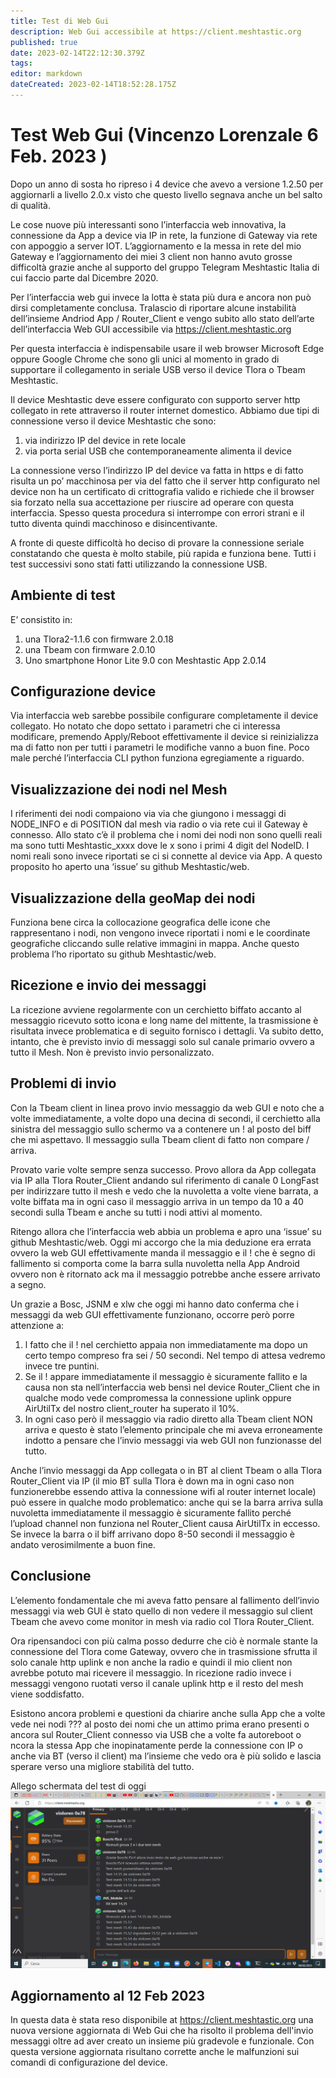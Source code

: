 ```yaml
---
title: Test di Web Gui
description: Web Gui accessibile at https://client.meshtastic.org
published: true
date: 2023-02-14T22:12:30.379Z
tags: 
editor: markdown
dateCreated: 2023-02-14T18:52:28.175Z
---
```


# Test Web Gui (Vincenzo Lorenzale 6 Feb. 2023 )

 Dopo un anno di sosta ho ripreso i 4 device che avevo a versione 1.2.50 per aggiornarli a livello 2.0.x visto che questo livello segnava anche un bel salto di qualità.
 
Le cose nuove più interessanti sono l’interfaccia web innovativa, la connessione da App a device via IP in rete, la funzione di Gateway via rete con appoggio a server IOT. L’aggiornamento e la messa in rete del mio Gateway e l’aggiornamento dei miei 3 client non hanno avuto grosse difficoltà grazie anche al supporto del gruppo Telegram Meshtastic Italia di cui faccio parte dal Dicembre 2020. 

Per l’interfaccia web gui invece la lotta è stata più dura e ancora non può dirsi completamente conclusa. Tralascio di riportare alcune instabilità dell’insieme Andriod App / Router_Client e vengo subito allo stato dell’arte dell’interfaccia Web GUI accessibile via https://client.meshtastic.org

Per questa interfaccia è indispensabile usare il web browser Microsoft Edge oppure Google Chrome che sono gli unici al momento in grado di supportare il collegamento in seriale USB verso il device Tlora o Tbeam Meshtastic. 

Il device Meshtastic deve essere configurato con supporto server http collegato in rete attraverso il router internet domestico. Abbiamo due tipi di connessione verso il device Meshtastic che sono:
1. via indirizzo IP del device in rete locale
2. via porta serial USB che contemporaneamente alimenta il device

La connessione verso l’indirizzo IP del device va fatta in https e di fatto risulta un po’ macchinosa per via del fatto che il server http configurato nel device non ha un certificato di crittografia valido e richiede che il browser sia forzato nella sua accettazione per riuscire ad operare con questa interfaccia. Spesso questa procedura si interrompe con errori strani e il tutto diventa quindi macchinoso e disincentivante.

A fronte di queste difficoltà ho deciso di provare la connessione seriale constatando che questa è molto stabile, più rapida e funziona bene. Tutti i test successivi sono stati fatti utilizzando la connessione USB.

## Ambiente di test
E’ consistito in:
1. una Tlora2-1.1.6 con firmware 2.0.18
2. una Tbeam con firmware 2.0.10
3. Uno smartphone Honor Lite 9.0 con Meshtastic App 2.0.14

## Configurazione device
Via interfaccia web sarebbe possibile configurare completamente il device collegato. Ho notato che dopo settato i parametri che ci interessa modificare, premendo Apply/Reboot effettivamente il device si reinizializza ma di fatto non per tutti i parametri le modifiche vanno a buon fine. Poco male perché l’interfaccia CLI python funziona egregiamente a riguardo.

## Visualizzazione dei nodi nel Mesh
I riferimenti dei nodi compaiono via via che giungono i messaggi di NODE_INFO e di POSITION dal mesh via radio o via rete cui il Gateway è connesso. Allo stato c’è il problema che i nomi dei nodi non sono quelli reali ma sono tutti Meshtastic_xxxx dove le x sono i primi 4 digit del NodeID. I nomi reali sono invece riportati se ci si connette al device via App. A questo proposito ho aperto una ‘issue’ su github Meshtastic/web.

## Visualizzazione della geoMap dei nodi
Funziona bene circa la collocazione geografica delle icone che rappresentano i nodi, non vengono invece riportati i nomi e le coordinate geografiche cliccando sulle relative immagini in mappa. Anche questo problema l’ho riportato su github Meshtastic/web.

## Ricezione e invio dei messaggi
La ricezione avviene regolarmente con un cerchietto biffato accanto al messaggio ricevuto sotto icona e long name del mittente, la trasmissione è risultata invece problematica e di
seguito fornisco i dettagli. Va subito detto, intanto, che è previsto invio di messaggi solo sul canale primario ovvero a tutto il Mesh. Non è previsto invio personalizzato.

## Problemi di invio
Con la Tbeam client in linea provo invio messaggio da web GUI e noto che a volte immediatamente, a volte dopo una decina di secondi, il cerchietto alla sinistra del messaggio sullo schermo va a contenere un ! al posto del biff che mi aspettavo. Il messaggio sulla Tbeam client di fatto non compare / arriva.

Provato varie volte sempre senza successo. Provo allora da App collegata via IP alla Tlora Router_Client andando sul riferimento di canale 0 LongFast per indirizzare tutto il mesh e vedo che la nuvoletta a volte viene barrata, a volte biffata ma in ogni caso il messaggio arriva in un tempo da 10 a 40 secondi sulla Tbeam e anche su tutti i nodi attivi al momento.

Ritengo allora che l’interfaccia web abbia un problema e apro una ‘issue’ su github Meshtastic/web. Oggi mi accorgo che la mia deduzione era errata ovvero la web GUI effettivamente manda il messaggio e il ! che è segno di fallimento si comporta come la barra sulla nuvoletta nella App Android ovvero non è ritornato ack ma il messaggio potrebbe anche essere arrivato a segno. 

Un grazie a Bosc, JSNM e xlw che oggi mi hanno dato conferma che i messaggi da web GUI effettivamente funzionano, occorre però porre attenzione a:

1. l fatto che il ! nel cerchietto appaia non immediatamente ma dopo un certo tempo compreso fra sei / 50 secondi. Nel tempo di attesa vedremo invece tre puntini.
2. Se il ! appare immediatamente il messaggio è sicuramente fallito e la causa non sta nell’interfaccia web bensì nel device Router_Client che in qualche modo vede compromessa la connessione uplink oppure AirUtilTx del nostro client_router ha superato il 10%.
3. In ogni caso però il messaggio via radio diretto alla Tbeam client NON arriva e questo è stato l’elemento principale che mi aveva erroneamente indotto a pensare che l’invio messaggi via web GUI non funzionasse del tutto.

Anche l’invio messaggi da App collegata o in BT al client Tbeam o alla Tlora Router_Client via IP (il mio BT sulla Tlora è down ma in ogni caso non funzionerebbe essendo attiva la connessione wifi al router internet locale) può essere in qualche modo problematico: anche qui se la barra arriva sulla nuvoletta immediatamente il messaggio è sicuramente fallito perché l’upload channel non funziona nel Router_Client causa AirUtilTx in eccesso. Se invece la barra o il biff arrivano dopo 8-50 secondi il messaggio è andato verosimilmente a buon fine.

## Conclusione
L’elemento fondamentale che mi aveva fatto pensare al fallimento dell’invio messaggi via web GUI è stato quello di non vedere il messaggio sul client Tbeam che avevo come monitor in mesh via radio col Tlora Router_Client.

Ora ripensandoci con più calma posso dedurre che ciò è normale stante la connessione del Tlora come Gateway, ovvero che in trasmissione sfrutta il solo canale http uplink e non anche la radio e quindi il mio client non avrebbe potuto mai ricevere il messaggio. In ricezione radio invece i messaggi vengono ruotati verso il canale uplink http e il resto del mesh viene soddisfatto.

Esistono ancora problemi e questioni da chiarire anche sulla App che a volte vede nei nodi ??? al posto dei nomi che un attimo prima erano presenti o ancora sul Router_Client connesso via USB che a volte fa autoreboot o ncora la stessa App che inopinatamente perde la connessione con IP o anche via BT (verso il client) ma l’insieme che vedo ora è più solido e lascia sperare verso una migliore stabilità del tutto.

Allego schermata del test di oggi
![test_messagi.png](/test_messagi.png)

## Aggiornamento al 12 Feb 2023
In questa data è stata reso disponibile at https://client.meshtastic.org una nuova versione aggiornata di Web Gui che ha risolto il problema dell'invio messaggi oltre ad aver creato un insieme più gradevole e funzionale. Con questa versione aggiornata risultano corrette anche le malfunzioni sui comandi di configurazione del device.

